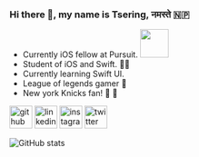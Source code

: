 ### Hi there 👋, my name is Tsering, नमस्ते 🇳🇵
- Currently iOS fellow at Pursuit.        <img src="https://media.giphy.com/media/VgCDAzcKvsR6OM0uWg/giphy.gif" width="50">                                           
- Student of iOS and Swift. 👨‍💻
- Currently learning Swift UI. 
- League of legends gamer 👾
- New york Knicks fan! 🏀 🗽

[<img src='https://cdn.jsdelivr.net/npm/simple-icons@3.0.1/icons/github.svg' alt='github' height='40'>](https://github.com/tseringlamanyc)  [<img src='https://cdn.jsdelivr.net/npm/simple-icons@3.0.1/icons/linkedin.svg' alt='linkedin' height='40'>](https://www.linkedin.com/in/https://www.linkedin.com/in/tsering-lama-nyc//)  [<img src='https://cdn.jsdelivr.net/npm/simple-icons@3.0.1/icons/instagram.svg' alt='instagram' height='40'>](https://www.instagram.com/https://www.instagram.com/tsenyk_ios//)  [<img src='https://cdn.jsdelivr.net/npm/simple-icons@3.0.1/icons/twitter.svg' alt='twitter' height='40'>](https://twitter.com/https://twitter.com/tsenykk)  

![GitHub stats](https://github-readme-stats.vercel.app/api?username=tseringlamanyc&show_icons=true&&count_private=true)  


